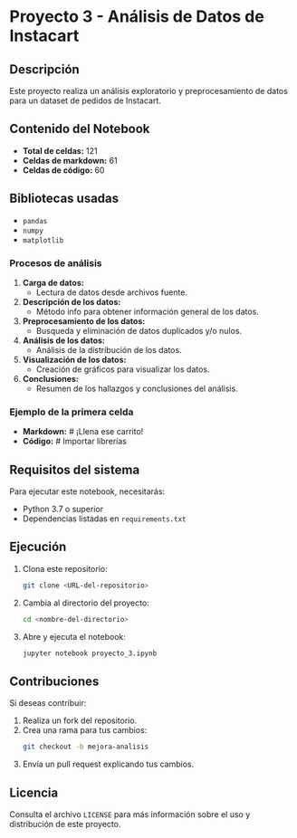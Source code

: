# Proyecto 3 - Análisis de Datos de Instacart

## Descripción
Este proyecto realiza un análisis exploratorio y preprocesamiento de datos para un dataset de pedidos de Instacart.

## Contenido del Notebook
- **Total de celdas:** 121
- **Celdas de markdown:** 61
- **Celdas de código:** 60

## Bibliotecas usadas
- `pandas`
- `numpy`
- `matplotlib`

### Procesos de análisis

1. **Carga de datos:**
   - Lectura de datos desde archivos fuente.
2. **Descripción de los datos:**
   - Método info para obtener información general de los datos.
3. **Preprocesamiento de los datos:**
   - Busqueda y eliminación de datos duplicados y/o nulos.
4. **Análisis de los datos:**
   - Análisis de la distribución de los datos.
5. **Visualización de los datos:**
   - Creación de gráficos para visualizar los datos.
6. **Conclusiones:**
   - Resumen de los hallazgos y conclusiones del análisis.

### Ejemplo de la primera celda

- **Markdown:** # ¡Llena ese carrito!
- **Código:** # Importar librerías

## Requisitos del sistema

Para ejecutar este notebook, necesitarás:
- Python 3.7 o superior
- Dependencias listadas en `requirements.txt`

## Ejecución
1. Clona este repositorio:
   ```bash
   git clone <URL-del-repositorio>
   ```

2. Cambia al directorio del proyecto:
   ```bash
   cd <nombre-del-directorio>
   ```

3. Abre y ejecuta el notebook:
   ```bash
   jupyter notebook proyecto_3.ipynb
   ```

## Contribuciones
Si deseas contribuir:
1. Realiza un fork del repositorio.
2. Crea una rama para tus cambios:
   ```bash
   git checkout -b mejora-analisis
   ```
3. Envía un pull request explicando tus cambios.

## Licencia
Consulta el archivo `LICENSE` para más información sobre el uso y distribución de este proyecto.
